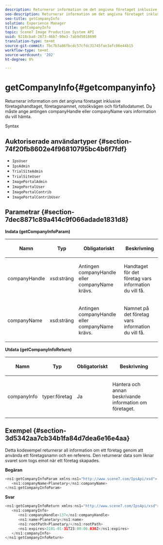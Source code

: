 ```yaml
---
description: Returnerar information om det angivna företaget inklusive företagshandtaget, företagsnamnet, rotsökvägen och förfallodatumet. Du måste ange antingen companyHandle eller companyName vars information du vill hämta.
seo-description: Returnerar information om det angivna företaget inklusive företagshandtaget, företagsnamnet, rotsökvägen och förfallodatumet. Du måste ange antingen companyHandle eller companyName vars information du vill hämta.
seo-title: getCompanyInfo
solution: Experience Manager
title: getCompanyInfo
topic: Scene7 Image Production System API
uuid: 9218cba8-2873-46b7-90e3-7ab9d5018690
translation-type: tm+mt
source-git-commit: 7bc7b3a86fbcdc57cfdc31745fae3afc06e44b15
workflow-type: tm+mt
source-wordcount: '202'
ht-degree: 0%

---
```



# getCompanyInfo{#getcompanyinfo}

Returnerar information om det angivna företaget inklusive företagshandtaget, företagsnamnet, rotsökvägen och förfallodatumet. Du måste ange antingen companyHandle eller companyName vars information du vill hämta.

Syntax

## Auktoriserade användartyper {#section-74f20fb8602e4f96810795bc4b6f7fdf}

* `IpsUser`
* `IpsAdmin`
* `TrialSiteAdmin`
* `TrialSiteUser`
* `ImagePortalAdmin`
* `ImagePortalUser`
* `ImagePortalContrib`
* `ImagePortalContribUser`

## Parametrar {#section-7dec8871c89a414c9f066adade1831d8}

**Indata (getCompanyInfoParam)**

<table id="table_DD2688C9DA9F49C9ABCA24944829B3E5"> 
 <thead> 
  <tr> 
   <th colname="col1" class="entry"> <p>Namn </p> </th> 
   <th colname="col2" class="entry"> <p>Typ </p> </th> 
   <th colname="col3" class="entry"> <p>Obligatoriskt </p> </th> 
   <th colname="col4" class="entry"> <p>Beskrivning </p> </th> 
  </tr> 
 </thead>
 <tbody> 
  <tr> 
   <td colname="col1"> <p><span class="codeph"> <span class="varname"> companyHandle</span> </span> </p> </td> 
   <td colname="col2"> <p><span class="codeph"> xsd:sträng</span> </p> </td> 
   <td colname="col3"> <p>Antingen <span class="codeph"> <span class="varname"> companyHandle</span> </span> eller <span class="codeph"> <span class="varname"> companyName</span> </span> krävs. </p> </td> 
   <td colname="col4"> <p>Handtaget för det företag vars information du vill få. </p> </td> 
  </tr> 
  <tr> 
   <td colname="col1"> <p><span class="codeph"> <span class="varname"> companyName</span> </span> </p> </td> 
   <td colname="col2"> <p><span class="codeph"> xsd:sträng</span> </p> </td> 
   <td colname="col3"> <p>Antingen <span class="codeph"> <span class="varname"> companyHandle</span> </span> eller <span class="codeph"> <span class="varname"> companyName</span> </span> krävs. </p> </td> 
   <td colname="col4"> <p>Namnet på det företag vars information du vill få. </p> </td> 
  </tr> 
 </tbody> 
</table>

**Utdata (getCompanyInfoReturn)**

<table id="table_634D4E274BA7494C9C917FD244286F0D"> 
 <thead> 
  <tr> 
   <th colname="col1" class="entry"> <p>Namn </p> </th> 
   <th colname="col2" class="entry"> <p>Typ </p> </th> 
   <th colname="col3" class="entry"> <p>Obligatoriskt </p> </th> 
   <th colname="col4" class="entry"> <p>Beskrivning </p> </th> 
  </tr> 
 </thead>
 <tbody> 
  <tr> 
   <td colname="col1"> <p><span class="codeph"> <span class="varname"> companyInfo</span> </span> </p> </td> 
   <td colname="col2"> <p><span class="codeph"> typer:företag</span> </p> </td> 
   <td colname="col3"> <p>Ja </p> </td> 
   <td colname="col4"> <p>Hantera och annan beskrivande information om företaget. </p> </td> 
  </tr> 
 </tbody> 
</table>

## Exempel {#section-3d5342aa7cb34b1fa84d7dea6e16e4aa}

Detta kodexempel returnerar all information om ett företag genom att använda ett företagsnamn och en referens. Den returnerar data som liknar svaret som togs emot när ett företag skapades.

**Begäran**

```java
<ns1:getCompanyInfoParam xmlns:ns1="http://www.scene7.com/IpsApi/xsd">
   <ns1:companyName>Planetary</ns1:companyName>
</ns1:getCompanyInfoParam>
```

**Svar**

```java
<ns1:getCompanyInfoReturn xmlns:ns1="http://www.scene7.com/IpsApi/xsd">
   <ns1:companyInfo>
      <ns1:companyHandle>137</ns1:companyHandle>
      <ns1:name>Planetary</ns1:name>
      <ns1:rootPath>Planetary/</ns1:rootPath>
      <ns1:expires>2101-01-31T23:00:00.030Z</ns1:expires>
   </ns1:companyInfo>
</ns1:getCompanyInfoReturn>
```

